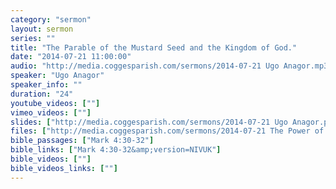 ```yaml
---
category: "sermon"
layout: sermon
series: ""
title: "The Parable of the Mustard Seed and the Kingdom of God."
date: "2014-07-21 11:00:00"
audio: "http://media.coggesparish.com/sermons/2014-07-21 Ugo Anagor.mp3"
speaker: "Ugo Anagor"
speaker_info: ""
duration: "24"
youtube_videos: [""]
vimeo_videos: [""]
slides: ["http://media.coggesparish.com/sermons/2014-07-21 Ugo Anagor.pdf"]
files: ["http://media.coggesparish.com/sermons/2014-07-21 The Power of Words.wmv"]
bible_passages: ["Mark 4:30-32"]
bible_links: ["Mark 4:30-32&amp;version=NIVUK"]
bible_videos: [""]
bible_videos_links: [""]
---
```

